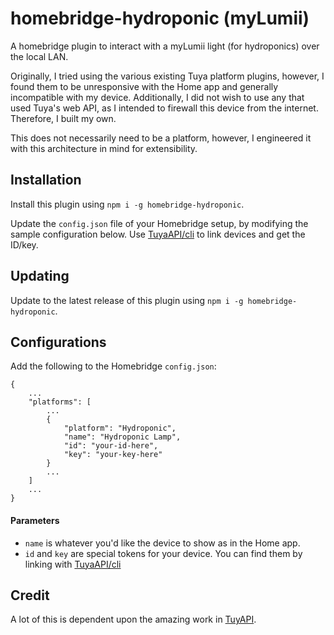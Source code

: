 # homebridge-hydroponic (myLumii)

A homebridge plugin to interact with a myLumii light (for hydroponics) over the local LAN.

Originally, I tried using the various existing Tuya platform plugins, however, I found them to be unresponsive with the Home app and generally incompatible with my device.  Additionally, I did not wish to use any that used Tuya's web API, as I intended to firewall this device from the internet.  Therefore, I built my own.

This does not necessarily need to be a platform, however, I engineered it with this architecture in mind for extensibility.

## Installation
Install this plugin using `npm i -g homebridge-hydroponic`.

Update the `config.json` file of your Homebridge setup, by modifying the sample configuration below. Use [TuyaAPI/cli](https://github.com/TuyaAPI/cli) to link devices and get the ID/key.

## Updating
Update to the latest release of this plugin using `npm i -g homebridge-hydroponic`.

## Configurations

Add the following to the Homebridge `config.json`:

```json5
{
    ...
    "platforms": [
        ...
        {
            "platform": "Hydroponic",
	        "name": "Hydroponic Lamp",
            "id": "your-id-here",
            "key": "your-key-here"
        }
        ...
    ]
    ...
}
```

#### Parameters
* `name` is whatever you'd like the device to show as in the Home app.
* `id` and `key` are special tokens for your device.  You can find them by linking with [TuyaAPI/cli](https://github.com/TuyaAPI/cli)

## Credit
A lot of this is dependent upon the amazing work in [TuyAPI](https://github.com/codetheweb/tuyapi).
